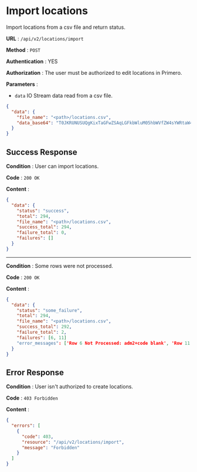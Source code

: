 <!-- Copyright (c) 2014 - 2023 UNICEF. All rights reserved. -->

# Import locations

Import locations from a csv file and return status.

**URL** : `/api/v2/locations/import`

**Method** : `POST`

**Authentication** : YES

**Authorization** : The user must be authorized to edit locations in Primero.

**Parameters** :

* `data` IO Stream data read from a csv file.
```json
{
  "data": {
    "file_name": "<path>/locations.csv",
    "data_base64": "T0JKRUNUSUQgKixTaGFwZSAqLGFkbWluM05hbWVfZW4sYWRtaW4zTmFtZV9h\ncixhZG1pbjNQY29kZSxhZG1pbjNSZWZOYW1lLGFkbWluM0FsdE5hbWUxX2Vu\nLGFkbWluM0FsdE5hbWUyX2VuLGFkbWluM0FsdE5hbWUxX2FyLGFkbWluM0Fs\ndE5hbWUyX2FyLGFkbWluMk5hbWVfZW4sYWRtaW4yTmFtZV9hcixhZG1pbjJQ\nY29kZSxhZG1pbjFOYW1lX2VuLGFkbWluMU5hbWVfYXIsYWRtaW4xUGNvZGUs\nYWRtaW4wTmFtZV9lbixhZG1pbjBOYW1lX2FyLGFkbWluMFBjb2RlLGRhdGUs\ndmFsaWRPbix2YWxpZFRvLFNoYXBlX0xlbmd0aCxTaGFwZV9BcmVhDQosLCNh\nZG0zK25hbWUsI2FkbTMrbmFtZSthci1sYiwjYWRtMytjb2RlLCwsLCwsI2Fk\nbTIrbmFtZSwjYWRtMituYW1lK2FyLWxiLCNhZG0yK2NvZGUsI2FkbTErbmFt\nZSwjYWRtMStuYW1lK2FyLWxiLCNhZG0xK2NvZGUsI2NvdW50cnkrbmFtZSwj\nY291bnRyeStuYW1lK2FyLWxiLCNjb3VudHJ5K2NvZGUsLCwsLA0KMSxQb2x5\nZ29uLEFiaSBHaGFyYXEs2KfYqNmKINi62LHZgixJUUcwN1EwMk4wMiw8TnVs\nbD4sPE51bGw+LDxOdWxsPiw8TnVsbD4sPE51bGw+LEFsLUhpbGxhLNin2YTY\nrdmE2KksSVFHMDdRMDIsQmFiaWws2KjYp9io2YQsSVFHMDcsSXJhcSzYp9mE\n2LnYsdin2YIsSVEsNS8zMC8yMDE5LDYvMy8yMDE5LDxOdWxsPiwwLjYxODgw\nNiwwLjAxNTc1NA0KMixQb2x5Z29uLEFidSBEYWxmLNin2KjZiCDYr9mE2YEs\nSVFHMTZRMDFOMDIsPE51bGw+LDxOdWxsPiw8TnVsbD4sPE51bGw+LDxOdWxs\nPixBbC1EYXVyLNin2YTYr9mI2LEsSVFHMTZRMDEsU2FsYWggQWwtRGluLNi1\n2YTYp9itINin2YTYr9mK2YYsSVFHMTYsSXJhcSzYp9mE2LnYsdin2YIsSVEs\nNS8zMC8yMDE5LDYvMy8yMDE5LDxOdWxsPiwxLjczNzk0OCwwLjE0NTg4Mw0K\n"
  }
}
```

## Success Response

**Condition** : User can import locations.

**Code** : `200 OK`

**Content** :

```json
{
  "data": {
    "status": "success",
    "total": 294,
    "file_name": "<path>/locations.csv",
    "success_total": 294,
    "failure_total": 0,
    "failures": []
  }
}
```

---

**Condition** : Some rows were not processed.

**Code** : `200 OK`

**Content** :

```json
{
  "data": {
    "status": "some_failure",
    "total": 294,
    "file_name": "<path>/locations.csv",
    "success_total": 292,
    "failure_total": 2,
    "failures": [6, 11]
    "error_messages": ['Row 6 Not Processed: adm2+code blank', 'Row 11 Not Processed: adm1+code blank']
  }
}
```

## Error Response

**Condition** : User isn't authorized to create locations.

**Code** : `403 Forbidden`

**Content** :

```json
{
  "errors": [
    {
      "code": 403,
      "resource": "/api/v2/locations/import",
      "message": "Forbidden"
    }
  ]
}
```
